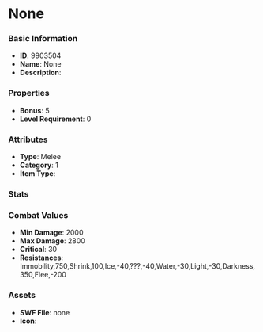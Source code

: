 # None



### Basic Information

- **ID**: 9903504
- **Name**: None
- **Description**: 

### Properties

- **Bonus**: 5
- **Level Requirement**: 0

### Attributes

- **Type**: Melee
- **Category**: 1
- **Item Type**: 

### Stats


### Combat Values

- **Min Damage**: 2000
- **Max Damage**: 2800
- **Critical**: 30
- **Resistances**: Immobility,750,Shrink,100,Ice,-40,???,-40,Water,-30,Light,-30,Darkness,350,Flee,-200

### Assets

- **SWF File**: none
- **Icon**: 

